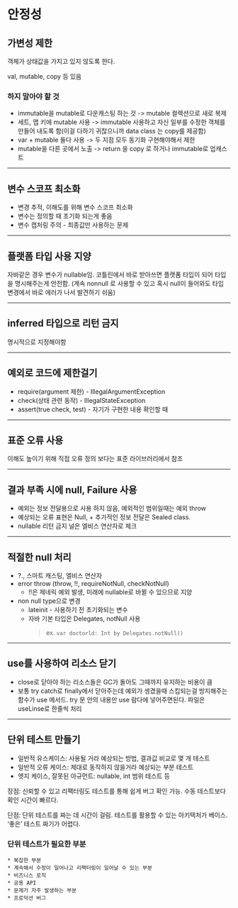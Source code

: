 # 안정성
## 가변성 제한
객체가 상태값을 가지고 있지 않도록 한다. 

val, mutable, copy 등 있음

### 하지 말아야 할 것
* immutable을 mutable로 다운캐스팅 하는 것 -> mutable 컬렉션으로 새로 복제
* 세트, 맵 키에 mutable 사용 -> immutable 사용하고 자신 일부를 수정한 객체를 만들어 내도록 함(이걸 다하기 귀찮으니까 data class 는 copy를 제공함)
* var + mutable 둘다 사용 -> 두 지점 모두 동기화 구현해야해서 제한
* mutable을 다른 곳에서 노출 -> return 을 copy 로 하거나 immutable로 업캐스트
- - - -
## 변수 스코프 최소화
* 변경 추적, 이해도를 위해 변수 스코프 최소화
* 변수는 정의할 때 초기화 되는게 좋음
* 변수 캡처링 주의 - 최종값만 사용하는 문제
- - - -
## 플랫폼 타입 사용 지양
자바같은 경우 변수가 nullable임. 코틀린에서 바로 받아쓰면 플랫폼 타입이 되어 타입을 명시해주는게 안전함. (계속 nonnull 로 사용할 수 있고 혹시 null이 들어와도 타입 변경에서 바로 에러가 나서 발견하기 쉬움)
- - - -
## inferred 타입으로 리턴 금지
명시적으로 지정해야함
- - - -
## 예외로 코드에 제한걸기
* require(argument 제한) - IllegalArgumentException
* check(상태 관련 동작) - IllegalStateException
* assert(true check, test) - 자기가 구현한 내용 확인할 때
- - - -
## 표준 오류 사용
이해도 높이기 위해 직접 오류 정의 보다는 표준 라이브러리에서 참조
- - - -
## 결과 부족 시에 null, Failure 사용
* 예외는 정보 전달용으로 사용 하지 않음, 예외적인 범위일때는 예외 throw
* 예상되는 오류 표현은 Null, + 추가적인 정보 전달은 Sealed class.
* nullable 리턴 금지 널은 엘비스 연산자로 체크
- - - -
## 적절한 null 처리
* ?., 스마트 캐스팅, 엘비스 연산자
* error throw (throw, !!, requireNotNull, checkNotNull) 
	* !!은 제네릭 예외 발생, 미래에 nullable로 바뀔 수 있으므로 지양
* non null type으로 변경
	* lateinit - 사용하기 전 초기화되는 변수 
	* 자바 기본 타입은 Delegates, notNull 사용 
		> ex.  `var doctorld: Int by Delegates.notNull()`
- - - -
## use를 사용하여 리소스 닫기
* close로 닫아야 하는 리소스들은 GC가 돌아도 그때까지 유지하는 비용이 큼
* 보통 try catch로 finally에서 닫아주는데 예외가 생겼을때 스킵되는걸 방지해주는 함수가 use 메서드. try 문 안의 내용만 use 람다에 넣어주면된다. 파일은 useLinse로 한줄씩 처리
- - - -
## 단위 테스트 만들기
* 일반적 유스케이스: 사용될 거라 예상되는 방법, 결과값 비교로 몇 개 테스트
* 일반적 오류 케이스: 제대로 동작하지 않을거라 예상되는 부분 테스트
* 엣지 케이스, 잘못된 아규먼트: nullable, int 범위 테스트 등


장점: 신뢰할 수 있고 리팩터링도 테스트를 통해 쉽게 버그 확인 가능. 수동 테스트보다 확인 시간이 빠르다.

단점: 단위 테스트를 짜는 데 시간이 걸림. 테스트를 활용할 수 있는 아키텍처가 베이스. ‘좋은’ 테스트 짜기가 어렵다.

### 단위 테스트가 필요한 부분
	* 복잡한 부분
	* 계속해서 수정이 일어나고 리팩터링이 일어날 수 있는 부분 
	* 비즈니스 로직
	* 공용 API
	* 문제가 자주 발생하는 부분
	* 프로덕션 버그
